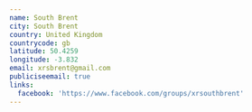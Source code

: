 ```yaml
---
name: South Brent
city: South Brent
country: United Kingdom
countrycode: gb
latitude: 50.4259
longitude: -3.832
email: xrsbrent@gmail.com
publiciseemail: true
links:
  facebook: 'https://www.facebook.com/groups/xrsouthbrent'
---
```


